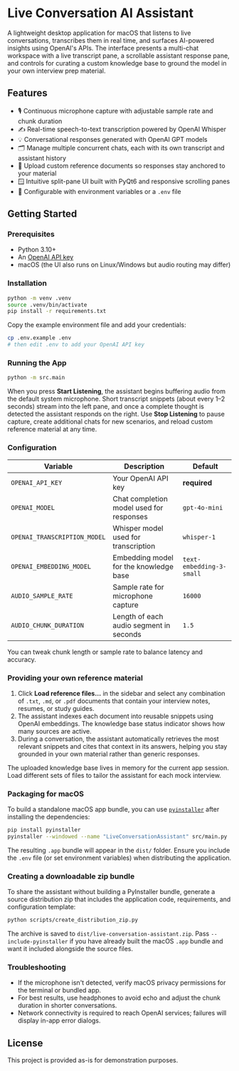 # Live Conversation AI Assistant

A lightweight desktop application for macOS that listens to live conversations, transcribes them in real time, and surfaces AI-powered insights using OpenAI's APIs. The interface presents a multi-chat workspace with a live transcript pane, a scrollable assistant response pane, and controls for curating a custom knowledge base to ground the model in your own interview prep material.

## Features
- 🎙️ Continuous microphone capture with adjustable sample rate and chunk duration
- ✍️ Real-time speech-to-text transcription powered by OpenAI Whisper
- 💡 Conversational responses generated with OpenAI GPT models
- 🗂️ Manage multiple concurrent chats, each with its own transcript and assistant history
- 🧠 Upload custom reference documents so responses stay anchored to your material
- 🪟 Intuitive split-pane UI built with PyQt6 and responsive scrolling panes
- 🔐 Configurable with environment variables or a `.env` file

## Getting Started

### Prerequisites
- Python 3.10+
- An [OpenAI API key](https://platform.openai.com/)
- macOS (the UI also runs on Linux/Windows but audio routing may differ)

### Installation
```bash
python -m venv .venv
source .venv/bin/activate
pip install -r requirements.txt
```

Copy the example environment file and add your credentials:
```bash
cp .env.example .env
# then edit .env to add your OpenAI API key
```

### Running the App
```bash
python -m src.main
```

When you press **Start Listening**, the assistant begins buffering audio from the default system microphone. Short transcript snippets (about every 1–2 seconds) stream into the left pane, and once a complete thought is detected the assistant responds on the right. Use **Stop Listening** to pause capture, create additional chats for new scenarios, and reload custom reference material at any time.

### Configuration
| Variable | Description | Default |
| --- | --- | --- |
| `OPENAI_API_KEY` | Your OpenAI API key | **required** |
| `OPENAI_MODEL` | Chat completion model used for responses | `gpt-4o-mini` |
| `OPENAI_TRANSCRIPTION_MODEL` | Whisper model used for transcription | `whisper-1` |
| `OPENAI_EMBEDDING_MODEL` | Embedding model for the knowledge base | `text-embedding-3-small` |
| `AUDIO_SAMPLE_RATE` | Sample rate for microphone capture | `16000` |
| `AUDIO_CHUNK_DURATION` | Length of each audio segment in seconds | `1.5` |

You can tweak chunk length or sample rate to balance latency and accuracy.

### Providing your own reference material

1. Click **Load reference files…** in the sidebar and select any combination of `.txt`, `.md`, or `.pdf` documents that contain your interview notes, resumes, or study guides.
2. The assistant indexes each document into reusable snippets using OpenAI embeddings. The knowledge base status indicator shows how many sources are active.
3. During a conversation, the assistant automatically retrieves the most relevant snippets and cites that context in its answers, helping you stay grounded in your own material rather than generic responses.

The uploaded knowledge base lives in memory for the current app session. Load different sets of files to tailor the assistant for each mock interview.

### Packaging for macOS
To build a standalone macOS app bundle, you can use [`pyinstaller`](https://pyinstaller.org/) after installing the dependencies:
```bash
pip install pyinstaller
pyinstaller --windowed --name "LiveConversationAssistant" src/main.py
```

The resulting `.app` bundle will appear in the `dist/` folder. Ensure you include the `.env` file (or set environment variables) when distributing the application.

### Creating a downloadable zip bundle
To share the assistant without building a PyInstaller bundle, generate a source distribution zip that includes the application code, requirements, and configuration template:

```bash
python scripts/create_distribution_zip.py
```

The archive is saved to `dist/live-conversation-assistant.zip`. Pass `--include-pyinstaller` if you have already built the macOS `.app` bundle and want it included alongside the source files.

### Troubleshooting
- If the microphone isn't detected, verify macOS privacy permissions for the terminal or bundled app.
- For best results, use headphones to avoid echo and adjust the chunk duration in shorter conversations.
- Network connectivity is required to reach OpenAI services; failures will display in-app error dialogs.

## License
This project is provided as-is for demonstration purposes.
